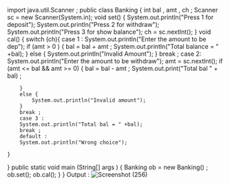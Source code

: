 import java.util.Scanner ;
public class Banking {
    int bal , amt , ch ; 
     Scanner sc = new Scanner(System.in);
    void set() {
System.out.println("Press 1 for deposit");
System.out.println("Press 2 for withdraw");
System.out.println("Press 3 for show balance");
ch = sc.nextInt();
    }
void cal()
{
    switch (ch){
        case 1 : 
        System.out.println("Enter the amount to be dep");
        if (amt > 0 ) {
            bal = bal + amt ;
            System.out.println("Total balance = " +bal);
        }
        else {
            System.out.println("Invalid Amount");
        }
        break ;
        case 2:
        System.out.println("Enter the amount to be withdraw");
        amt = sc.nextInt();
        if (amt <= bal && amt >= 0) {
            bal = bal - amt ;
            System.out.print("Total bal " + bal) ;
    
        }
        else {
            System.out.println("Invalid amount");
        }
        break ;
        case 3 :
        System.out.println("Total bal = " +bal);
        break ;
        default :
        System.out.println("Wrong choice");

    }
}
public static void main (String[] args )
{
    Banking ob = new Banking() ;
    ob.set();
    ob.cal();
}
}
Output  :
![Screenshot (256)](https://user-images.githubusercontent.com/110158906/197378720-59cd8afa-10d3-41b1-ab4f-24326e38e720.png)
